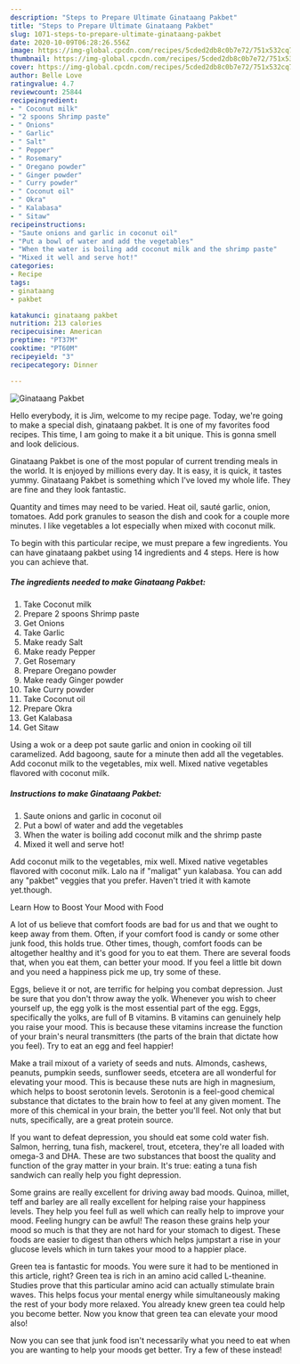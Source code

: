 ```yaml
---
description: "Steps to Prepare Ultimate Ginataang Pakbet"
title: "Steps to Prepare Ultimate Ginataang Pakbet"
slug: 1071-steps-to-prepare-ultimate-ginataang-pakbet
date: 2020-10-09T06:28:26.556Z
image: https://img-global.cpcdn.com/recipes/5cded2db8c0b7e72/751x532cq70/ginataang-pakbet-recipe-main-photo.jpg
thumbnail: https://img-global.cpcdn.com/recipes/5cded2db8c0b7e72/751x532cq70/ginataang-pakbet-recipe-main-photo.jpg
cover: https://img-global.cpcdn.com/recipes/5cded2db8c0b7e72/751x532cq70/ginataang-pakbet-recipe-main-photo.jpg
author: Belle Love
ratingvalue: 4.7
reviewcount: 25844
recipeingredient:
- " Coconut milk"
- "2 spoons Shrimp paste"
- " Onions"
- " Garlic"
- " Salt"
- " Pepper"
- " Rosemary"
- " Oregano powder"
- " Ginger powder"
- " Curry powder"
- " Coconut oil"
- " Okra"
- " Kalabasa"
- " Sitaw"
recipeinstructions:
- "Saute onions and garlic in coconut oil"
- "Put a bowl of water and add the vegetables"
- "When the water is boiling add coconut milk and the shrimp paste"
- "Mixed it well and serve hot!"
categories:
- Recipe
tags:
- ginataang
- pakbet

katakunci: ginataang pakbet 
nutrition: 213 calories
recipecuisine: American
preptime: "PT37M"
cooktime: "PT60M"
recipeyield: "3"
recipecategory: Dinner

---
```



![Ginataang Pakbet](https://img-global.cpcdn.com/recipes/5cded2db8c0b7e72/751x532cq70/ginataang-pakbet-recipe-main-photo.jpg)

Hello everybody, it is Jim, welcome to my recipe page. Today, we're going to make a special dish, ginataang pakbet. It is one of my favorites food recipes. This time, I am going to make it a bit unique. This is gonna smell and look delicious.

Ginataang Pakbet is one of the most popular of current trending meals in the world. It is enjoyed by millions every day. It is easy, it is quick, it tastes yummy. Ginataang Pakbet is something which I've loved my whole life. They are fine and they look fantastic.

Quantity and times may need to be varied. Heat oil, sauté garlic, onion, tomatoes. Add pork granules to season the dish and cook for a couple more minutes. I like vegetables a lot especially when mixed with coconut milk.


To begin with this particular recipe, we must prepare a few ingredients. You can have ginataang pakbet using 14 ingredients and 4 steps. Here is how you can achieve that.

<!--inarticleads1-->

##### The ingredients needed to make Ginataang Pakbet:

1. Take  Coconut milk
1. Prepare 2 spoons Shrimp paste
1. Get  Onions
1. Take  Garlic
1. Make ready  Salt
1. Make ready  Pepper
1. Get  Rosemary
1. Prepare  Oregano powder
1. Make ready  Ginger powder
1. Take  Curry powder
1. Take  Coconut oil
1. Prepare  Okra
1. Get  Kalabasa
1. Get  Sitaw


Using a wok or a deep pot saute garlic and onion in cooking oil till caramelized. Add bagoong, saute for a minute then add all the vegetables. Add coconut milk to the vegetables, mix well. Mixed native vegetables flavored with coconut milk. 

<!--inarticleads2-->

##### Instructions to make Ginataang Pakbet:

1. Saute onions and garlic in coconut oil
1. Put a bowl of water and add the vegetables
1. When the water is boiling add coconut milk and the shrimp paste
1. Mixed it well and serve hot!


Add coconut milk to the vegetables, mix well. Mixed native vegetables flavored with coconut milk. Lalo na if &#34;maligat&#34; yun kalabasa. You can add any &#34;pakbet&#34; veggies that you prefer. Haven&#39;t tried it with kamote yet.though. 

Learn How to Boost Your Mood with Food


A lot of us believe that comfort foods are bad for us and that we ought to keep away from them. Often, if your comfort food is candy or some other junk food, this holds true. Other times, though, comfort foods can be altogether healthy and it's good for you to eat them. There are several foods that, when you eat them, can better your mood. If you feel a little bit down and you need a happiness pick me up, try some of these.

Eggs, believe it or not, are terrific for helping you combat depression. Just be sure that you don't throw away the yolk. Whenever you wish to cheer yourself up, the egg yolk is the most essential part of the egg. Eggs, specifically the yolks, are full of B vitamins. B vitamins can genuinely help you raise your mood. This is because these vitamins increase the function of your brain's neural transmitters (the parts of the brain that dictate how you feel). Try to eat an egg and feel happier!

Make a trail mixout of a variety of seeds and nuts. Almonds, cashews, peanuts, pumpkin seeds, sunflower seeds, etcetera are all wonderful for elevating your mood. This is because these nuts are high in magnesium, which helps to boost serotonin levels. Serotonin is a feel-good chemical substance that dictates to the brain how to feel at any given moment. The more of this chemical in your brain, the better you'll feel. Not only that but nuts, specifically, are a great protein source.

If you want to defeat depression, you should eat some cold water fish. Salmon, herring, tuna fish, mackerel, trout, etcetera, they're all loaded with omega-3 and DHA. These are two substances that boost the quality and function of the gray matter in your brain. It's true: eating a tuna fish sandwich can really help you fight depression. 

Some grains are really excellent for driving away bad moods. Quinoa, millet, teff and barley are all really excellent for helping raise your happiness levels. They help you feel full as well which can really help to improve your mood. Feeling hungry can be awful! The reason these grains help your mood so much is that they are not hard for your stomach to digest. These foods are easier to digest than others which helps jumpstart a rise in your glucose levels which in turn takes your mood to a happier place.

Green tea is fantastic for moods. You were sure it had to be mentioned in this article, right? Green tea is rich in an amino acid called L-theanine. Studies prove that this particular amino acid can actually stimulate brain waves. This helps focus your mental energy while simultaneously making the rest of your body more relaxed. You already knew green tea could help you become better. Now you know that green tea can elevate your mood also!

Now you can see that junk food isn't necessarily what you need to eat when you are wanting to help your moods get better. Try a few of these instead!

